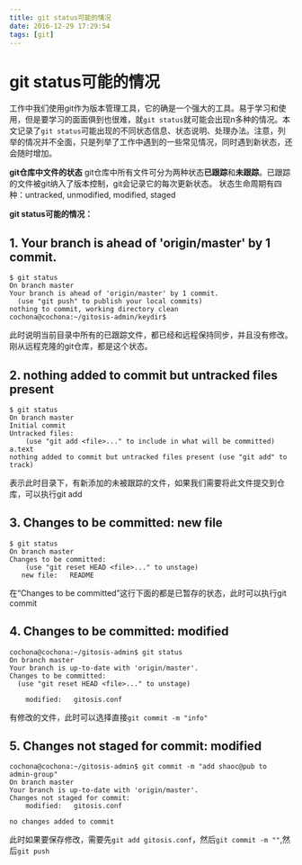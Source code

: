 ```yaml
---
title: git status可能的情况
date: 2016-12-29 17:29:54
tags: [git]
---
```


# git status可能的情况

工作中我们使用git作为版本管理工具，它的确是一个强大的工具。易于学习和使用，但是要学习的面面俱到也很难，就`git status`就可能会出现n多种的情况。本文记录了`git status`可能出现的不同状态信息、状态说明、处理办法。注意，列举的情况并不全面，只是列举了工作中遇到的一些常见情况，同时遇到新状态，还会随时增加。

**git仓库中文件的状态**
git仓库中所有文件可分为两种状态**已跟踪**和**未跟踪**。已跟踪的文件被git纳入了版本控制，git会记录它的每次更新状态。
状态生命周期有四种：untracked, unmodified, modified, staged

**git status可能的情况：**

##  1. Your branch is ahead of 'origin/master' by 1 commit.

```
$ git status
On branch master
Your branch is ahead of 'origin/master' by 1 commit.
  (use "git push" to publish your local commits)
nothing to commit, working directory clean
cochona@cochona:~/gitosis-admin/keydir$ 
```
此时说明当前目录中所有的已跟踪文件，都已经和远程保持同步，并且没有修改。刚从远程克隆的git仓库，都是这个状态。
	
## 2. nothing added to commit but untracked files present

```
$ git status
On branch master
Initial commit
Untracked files:
	(use "git add <file>..." to include in what will be committed)
a.text
nothing added to commit but untracked files present (use "git add" to track)
```
	
表示此时目录下，有新添加的未被跟踪的文件，如果我们需要将此文件提交到仓库，可以执行git add
	
## 3. Changes to be committed: new file
	
```
$ git status
On branch master
Changes to be committed:
	(use "git reset HEAD <file>..." to unstage)
   new file:   README
```
	
在“Changes to be committed”这行下面的都是已暂存的状态，此时可以执行git commit


## 4. Changes to be committed: modified
	
```
cochona@cochona:~/gitosis-admin$ git status
On branch master
Your branch is up-to-date with 'origin/master'.
Changes to be committed:
  (use "git reset HEAD <file>..." to unstage)
	
	modified:   gitosis.conf
```
有修改的文件，此时可以选择直接`git commit -m "info"`	
## 5. Changes not staged for commit: modified
	
```
cochona@cochona:~/gitosis-admin$ git commit -m "add shaoc@pub to admin-group"
On branch master
Your branch is up-to-date with 'origin/master'.
Changes not staged for commit:
	modified:   gitosis.conf
	
no changes added to commit
```
	
此时如果要保存修改，需要先`git add gitosis.conf`，然后`git commit -m ""`,然后`git push`
	

